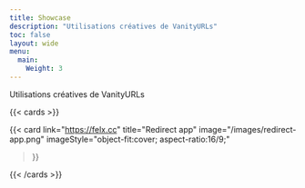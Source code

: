 ```yaml
---
title: Showcase
description: "Utilisations créatives de VanityURLs"
toc: false
layout: wide
menu:
  main:
    Weight: 3
---
```


<div class="hx-mt-4"></div>

<p class="hx-mb-12 hx-text-center hx-text-lg hx-text-gray-500 dark:hx-text-gray-400">
Utilisations créatives de VanityURLs
</p>

{{< cards >}}

  {{< card
        link="https://felx.cc"
        title="Redirect app"
        image="/images/redirect-app.png"
        imageStyle="object-fit:cover; aspect-ratio:16/9;"
  >}}

{{< /cards >}}
